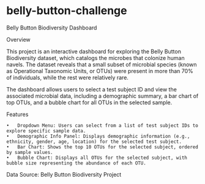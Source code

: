 # belly-button-challenge

Belly Button Biodiversity Dashboard

Overview

This project is an interactive dashboard for exploring the Belly Button Biodiversity dataset, which catalogs the microbes that colonize human navels. The dataset reveals that a small subset of microbial species (known as Operational Taxonomic Units, or OTUs) were present in more than 70% of individuals, while the rest were relatively rare.

The dashboard allows users to select a test subject ID and view the associated microbial data, including a demographic summary, a bar chart of top OTUs, and a bubble chart for all OTUs in the selected sample.

Features

	•	Dropdown Menu: Users can select from a list of test subject IDs to explore specific sample data.
	•	Demographic Info Panel: Displays demographic information (e.g., ethnicity, gender, age, location) for the selected test subject.
	•	Bar Chart: Shows the top 10 OTUs for the selected subject, ordered by sample values.
	•	Bubble Chart: Displays all OTUs for the selected subject, with bubble size representing the abundance of each OTU.

Data Source: Belly Button Biodiversity Project

